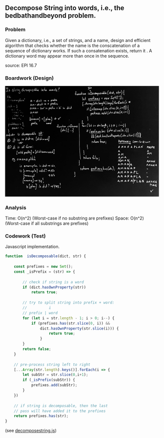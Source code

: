 ## Decompose String into words, i.e., the bedbathandbeyond problem.

### Problem

Given a dictionary, i.e., a set of strings, and a name, design and efficient algorithm 
that checks whether the name is the conscatenation of a sequence of dictionary works. 
If such a consatenation exists, return it . A dictionary word may appear more than once 
in the sequence.

source: EPI 16.7

### Boardwork (Design)

![](../../images/decomposestring-2.jpg)

### Analysis

Time: O(n^2) (Worst-case if no substring are prefixes)
Space: O(n^2) (Worst-case if all substrings are prefixes)

### Codework (Test)

Javascript implementation.

```javascript
function  isDecomposable(dict, str) {

    const prefixes = new Set();
    const _isPrefix = (str) => {

        // check if string is a word
        if (dict.hasOwnProperty(str)) 
            return true; 

        // try to split string into prefix + word:
        //          i
        // prefix | word
        for (let i = str.length - 1; i > 0; i--) {          
            if (prefixes.has(str.slice(0, i)) &&
                dict.hasOwnProperty(str.slice(i))) {
                    return true;
                } 
        }
        return false;
    }

    // pre-process string left to right
    [...Array(str.length).keys()].forEach(i => {
        let subStr = str.slice(0,i+1);
        if (_isPrefix(subStr)) {
            prefixes.add(subStr);
        }
    })

    // if string is decomposable, then the last
    // pass will have added it to the prefixes
    return prefixes.has(str);
}
```
(see [decomposestring.js](../../javascript/recursion_and_dynamic/decompose_string.js))
